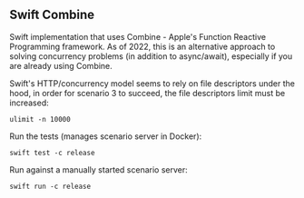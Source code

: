 Swift Combine
-------------

Swift implementation that uses Combine - Apple's Function Reactive Programming framework.
As of 2022, this is an alternative approach to solving concurrency problems (in addition to async/await), especially if you are already using Combine.

Swift's HTTP/concurrency model seems to rely on file descriptors under the hood, in order for scenario 3 to succeed,
the file descriptors limit must be increased:
```
ulimit -n 10000
``` 

Run the tests (manages scenario server in Docker):
```
swift test -c release
```

Run against a manually started scenario server:
```
swift run -c release
```
